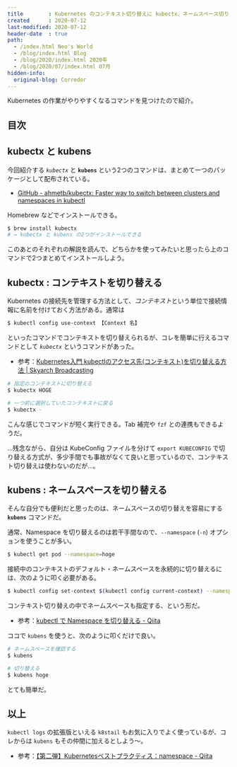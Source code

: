 ```yaml
---
title        : Kubernetes のコンテキスト切り替えに kubectx、ネームスペース切り替えに kubens
created      : 2020-07-12
last-modified: 2020-07-12
header-date  : true
path:
  - /index.html Neo's World
  - /blog/index.html Blog
  - /blog/2020/index.html 2020年
  - /blog/2020/07/index.html 07月
hidden-info:
  original-blog: Corredor
---
```


Kubernetes の作業がやりやすくなるコマンドを見つけたので紹介。

## 目次

## kubectx と kubens

今回紹介する *`kubectx`* と **`kubens`** という2つのコマンドは、まとめて一つのパッケージとして配布されている。

- [GitHub - ahmetb/kubectx: Faster way to switch between clusters and namespaces in kubectl](https://github.com/ahmetb/kubectx)

Homebrew などでインストールできる。

```bash
$ brew install kubectx
# → kubectx と kubens の2つがインストールできる
```

このあとのそれぞれの解説を読んで、どちらかを使ってみたいと思ったら上のコマンドで2つまとめてインストールしよう。

## kubectx : コンテキストを切り替える

Kubernetes の接続先を管理する方法として、*コンテキスト*という単位で接続情報に名前を付けておく方法がある。通常は

```bash
$ kubectl config use-context 【Context 名】
```

といったコマンドでコンテキストを切り替えられるが、コレを簡単に行えるコマンドとして *`kubectx`* というコマンドがあった。

- 参考：[Kubernetes入門 kubectlのアクセス先(コンテキスト)を切り替える方法 | Skyarch Broadcasting](https://www.skyarch.net/blog/?p=16631)

```bash
# 指定のコンテキストに切り替える
$ kubectx HOGE

# 一つ前に選択していたコンテキストに戻る
$ kubectx -
```

こんな感じでコマンドが短く実行できる。Tab 補完や `fzf` との連携もできるようだ。

…残念ながら、自分は KubeConfig ファイルを分けて `export KUBECONFIG` で切り替える方式が、多少手間でも事故がなくて良いと思っているので、コンテキスト切り替えは使わないのだが…。

## kubens : ネームスペースを切り替える

そんな自分でも便利だと思ったのは、ネームスペースの切り替えを容易にする **`kubens`** コマンドだ。

通常、Namespace を切り替えるのは若干手間なので、`--namespace` (`-n`) オプションを使うことが多い。

```bash
$ kubectl get pod --namespace=hoge
```

接続中のコンテキストのデフォルト・ネームスペースを永続的に切り替えるには、次のように叩く必要がある。

```bash
$ kubectl config set-context $(kubectl config current-context) --namespace=hoge
```

コンテキスト切り替えの中でネームスペースも指定する、という形だ。

- 参考：[kubectl で Namespace を切り替える - Qiita](https://qiita.com/nirasan/items/9dcc7e45cf20fb72bf8a)

ココで `kubens` を使うと、次のように叩くだけで良い。

```bash
# ネームスペースを確認する
$ kubens

# 切り替える
$ kubens hoge
```

とても簡単だ。

## 以上

`kubectl logs` の拡張版といえる `k8stail` もお気に入りでよく使っているが、コレからは `kubens` もその仲間に加えるとしよう〜。

- 参考：[【第二弾】Kubernetesベストプラクティス：namespace - Qiita](https://qiita.com/jackchuka/items/a1456d8cab03651ddbf8)

